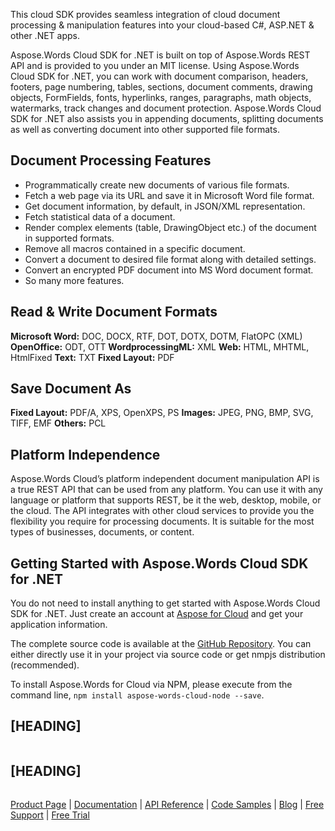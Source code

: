 This cloud SDK provides seamless integration of cloud document processing & manipulation features into your cloud-based C#, ASP.NET & other .NET apps.

Aspose.Words Cloud SDK for .NET is built on top of Aspose.Words REST API and is provided to you under an MIT license. Using Aspose.Words Cloud SDK for .NET, you can work with document comparison, headers, footers, page numbering, tables, sections, document comments, drawing objects, FormFields, fonts, hyperlinks, ranges, paragraphs, math objects, watermarks, track changes and document protection. Aspose.Words Cloud SDK for .NET also assists you in appending documents, splitting documents as well as converting document into other supported file formats.

## Document Processing Features

- Programmatically create new documents of various file formats.
- Fetch a web page via its URL and save it in Microsoft Word file format.
- Get document information, by default, in JSON/XML representation.
- Fetch statistical data of a document.
- Render complex elements (table, DrawingObject etc.) of the document in supported formats.
- Remove all macros contained in a specific document.
- Convert a document to desired file format along with detailed settings.
- Convert an encrypted PDF document into MS Word document format.
- So many more features.

## Read & Write Document Formats

**Microsoft Word:** DOC, DOCX, RTF, DOT, DOTX, DOTM, FlatOPC (XML)
**OpenOffice:** ODT, OTT
**WordprocessingML:** XML
**Web:** HTML, MHTML, HtmlFixed
**Text:** TXT
**Fixed Layout:** PDF

## Save Document As

**Fixed Layout:** PDF/A, XPS, OpenXPS, PS
**Images:** JPEG, PNG, BMP, SVG, TIFF, EMF
**Others:** PCL

## Platform Independence

Aspose.Words Cloud’s platform independent document manipulation API is a true REST API that can be used from any platform. You can use it with any language or platform that supports REST, be it the web, desktop, mobile, or the cloud. The API integrates with other cloud services to provide you the flexibility you require for processing documents. It is suitable for the most types of businesses, documents, or content.

## Getting Started with Aspose.Words Cloud SDK for .NET

You do not need to install anything to get started with Aspose.Words Cloud SDK for .NET. Just create an account at [Aspose for Cloud](https://dashboard.aspose.cloud/#/apps) and get your application information.

The complete source code is available at the [GitHub Repository](https://github.com/aspose-words-cloud/aspose-words-cloud-node). You can either directly use it in your project via source code or get nmpjs distribution (recommended).

To install Aspose.Words for Cloud via NPM, please execute from the command line, `npm install aspose-words-cloud-node --save`.

## [HEADING]

```js

```

## [HEADING]

```js

```

[Product Page](https://products.aspose.cloud/words/net) | [Documentation](https://docs.aspose.cloud/display/wordscloud/Home) | [API Reference](https://apireference.aspose.cloud/words/) | [Code Samples](https://github.com/aspose-words-cloud/aspose-words-cloud-dotnet) | [Blog](https://blog.aspose.cloud/category/words/) | [Free Support](https://forum.aspose.cloud/c/words) | [Free Trial](https://dashboard.aspose.cloud/#/apps)